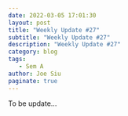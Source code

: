 ```yaml
---
date: 2022-03-05 17:01:30
layout: post
title: "Weekly Update #27"
subtitle: "Weekly Update #27"
description: "Weekly Update #27"
category: blog
tags:
   - Sem A
author: Joe Siu
paginate: true
---
```

To be update...
